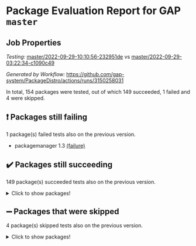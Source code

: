 # Package Evaluation Report for GAP `master`

## Job Properties

*Testing:* [master/2022-09-29-10:10:56-232951de](https://github.com/gap-system/PackageDistro/blob/data/reports/master/2022-09-29-10:10:56-232951de) vs [master/2022-09-29-03:22:34-c1090c49](https://github.com/gap-system/PackageDistro/blob/data/reports/master/2022-09-29-03:22:34-c1090c49)

*Generated by Workflow:* https://github.com/gap-system/PackageDistro/actions/runs/3150258031

In total, 154 packages were tested, out of which 149 succeeded, 1 failed and 4 were skipped.

## :exclamation: Packages still failing

1 package(s) failed tests also on the previous version.
- packagemanager 1.3 [(failure)](https://github.com/gap-system/PackageDistro/actions/runs/3150258031/jobs/5123031076)

## :heavy_check_mark: Packages still succeeding

149 package(s) succeeded tests also on the previous version.
<details><summary>Click to show packages!</summary>

- 4ti2interface 2022.09-01 [(success)](https://github.com/gap-system/PackageDistro/actions/runs/3150258031/jobs/5123018129)
- ace 5.6.1 [(success)](https://github.com/gap-system/PackageDistro/actions/runs/3150258031/jobs/5123018268)
- aclib 1.3.2 [(success)](https://github.com/gap-system/PackageDistro/actions/runs/3150258031/jobs/5123018395)
- agt 0.2 [(success)](https://github.com/gap-system/PackageDistro/actions/runs/3150258031/jobs/5123018566)
- alnuth 3.2.1 [(success)](https://github.com/gap-system/PackageDistro/actions/runs/3150258031/jobs/5123018710)
- anupq 3.2.6 [(success)](https://github.com/gap-system/PackageDistro/actions/runs/3150258031/jobs/5123018853)
- atlasrep 2.1.5 [(success)](https://github.com/gap-system/PackageDistro/actions/runs/3150258031/jobs/5123018993)
- autodoc 2022.07.10 [(success)](https://github.com/gap-system/PackageDistro/actions/runs/3150258031/jobs/5123019143)
- automata 1.15 [(success)](https://github.com/gap-system/PackageDistro/actions/runs/3150258031/jobs/5123019258)
- automgrp 1.3.2 [(success)](https://github.com/gap-system/PackageDistro/actions/runs/3150258031/jobs/5123019397)
- autpgrp 1.11 [(success)](https://github.com/gap-system/PackageDistro/actions/runs/3150258031/jobs/5123019531)
- cap 2022.09-20 [(success)](https://github.com/gap-system/PackageDistro/actions/runs/3150258031/jobs/5123019662)
- caratinterface 2.3.4 [(success)](https://github.com/gap-system/PackageDistro/actions/runs/3150258031/jobs/5123019765)
- cddinterface 2022.08.11 [(success)](https://github.com/gap-system/PackageDistro/actions/runs/3150258031/jobs/5123019878)
- circle 1.6.5 [(success)](https://github.com/gap-system/PackageDistro/actions/runs/3150258031/jobs/5123020008)
- classicpres 1.22 [(success)](https://github.com/gap-system/PackageDistro/actions/runs/3150258031/jobs/5123020106)
- cohomolo 1.6.10 [(success)](https://github.com/gap-system/PackageDistro/actions/runs/3150258031/jobs/5123020223)
- congruence 1.2.4 [(success)](https://github.com/gap-system/PackageDistro/actions/runs/3150258031/jobs/5123020318)
- corelg 1.56 [(success)](https://github.com/gap-system/PackageDistro/actions/runs/3150258031/jobs/5123020431)
- crime 1.6 [(success)](https://github.com/gap-system/PackageDistro/actions/runs/3150258031/jobs/5123020545)
- crisp 1.4.5 [(success)](https://github.com/gap-system/PackageDistro/actions/runs/3150258031/jobs/5123020647)
- crypting 0.10.2 [(success)](https://github.com/gap-system/PackageDistro/actions/runs/3150258031/jobs/5123020772)
- cryst 4.1.25 [(success)](https://github.com/gap-system/PackageDistro/actions/runs/3150258031/jobs/5123020906)
- crystcat 1.1.10 [(success)](https://github.com/gap-system/PackageDistro/actions/runs/3150258031/jobs/5123021024)
- ctbllib 1.3.4 [(success)](https://github.com/gap-system/PackageDistro/actions/runs/3150258031/jobs/5123021124)
- cubefree 1.19 [(success)](https://github.com/gap-system/PackageDistro/actions/runs/3150258031/jobs/5123021267)
- curlinterface 2.3.1 [(success)](https://github.com/gap-system/PackageDistro/actions/runs/3150258031/jobs/5123021424)
- cvec 2.7.6 [(success)](https://github.com/gap-system/PackageDistro/actions/runs/3150258031/jobs/5123021549)
- datastructures 0.2.7 [(success)](https://github.com/gap-system/PackageDistro/actions/runs/3150258031/jobs/5123021702)
- deepthought 1.0.5 [(success)](https://github.com/gap-system/PackageDistro/actions/runs/3150258031/jobs/5123021839)
- design 1.7 [(success)](https://github.com/gap-system/PackageDistro/actions/runs/3150258031/jobs/5123021951)
- difsets 2.3.1 [(success)](https://github.com/gap-system/PackageDistro/actions/runs/3150258031/jobs/5123022089)
- digraphs 1.6.0 [(success)](https://github.com/gap-system/PackageDistro/actions/runs/3150258031/jobs/5123022227)
- edim 1.3.6 [(success)](https://github.com/gap-system/PackageDistro/actions/runs/3150258031/jobs/5123022372)
- example 4.3.2 [(success)](https://github.com/gap-system/PackageDistro/actions/runs/3150258031/jobs/5123022518)
- examplesforhomalg 2022.08-04 [(success)](https://github.com/gap-system/PackageDistro/actions/runs/3150258031/jobs/5123022608)
- factint 1.6.3 [(success)](https://github.com/gap-system/PackageDistro/actions/runs/3150258031/jobs/5123022726)
- ferret 1.0.8 [(success)](https://github.com/gap-system/PackageDistro/actions/runs/3150258031/jobs/5123022835)
- fga 1.4.0 [(success)](https://github.com/gap-system/PackageDistro/actions/runs/3150258031/jobs/5123022920)
- fining 1.5.1 [(success)](https://github.com/gap-system/PackageDistro/actions/runs/3150258031/jobs/5123023027)
- float 1.0.3 [(success)](https://github.com/gap-system/PackageDistro/actions/runs/3150258031/jobs/5123023130)
- format 1.4.3 [(success)](https://github.com/gap-system/PackageDistro/actions/runs/3150258031/jobs/5123023257)
- forms 1.2.8 [(success)](https://github.com/gap-system/PackageDistro/actions/runs/3150258031/jobs/5123023365)
- fplsa 1.2.5 [(success)](https://github.com/gap-system/PackageDistro/actions/runs/3150258031/jobs/5123023483)
- fr 2.4.10 [(success)](https://github.com/gap-system/PackageDistro/actions/runs/3150258031/jobs/5123023613)
- francy 1.2.5 [(success)](https://github.com/gap-system/PackageDistro/actions/runs/3150258031/jobs/5123023701)
- fwtree 1.3 [(success)](https://github.com/gap-system/PackageDistro/actions/runs/3150258031/jobs/5123023822)
- gapdoc 1.6.6 [(success)](https://github.com/gap-system/PackageDistro/actions/runs/3150258031/jobs/5123023928)
- gauss 2022.09-01 [(success)](https://github.com/gap-system/PackageDistro/actions/runs/3150258031/jobs/5123024070)
- gaussforhomalg 2022.08-03 [(success)](https://github.com/gap-system/PackageDistro/actions/runs/3150258031/jobs/5123024185)
- gbnp 1.0.5 [(success)](https://github.com/gap-system/PackageDistro/actions/runs/3150258031/jobs/5123024311)
- generalizedmorphismsforcap 2022.08-01 [(success)](https://github.com/gap-system/PackageDistro/actions/runs/3150258031/jobs/5123024430)
- genss 1.6.8 [(success)](https://github.com/gap-system/PackageDistro/actions/runs/3150258031/jobs/5123024545)
- gradedmodules 2022.09-02 [(success)](https://github.com/gap-system/PackageDistro/actions/runs/3150258031/jobs/5123024676)
- gradedringforhomalg 2022.08-02 [(success)](https://github.com/gap-system/PackageDistro/actions/runs/3150258031/jobs/5123024759)
- grape 4.8.5 [(success)](https://github.com/gap-system/PackageDistro/actions/runs/3150258031/jobs/5123024878)
- groupoids 1.71 [(success)](https://github.com/gap-system/PackageDistro/actions/runs/3150258031/jobs/5123024999)
- grpconst 2.6.2 [(success)](https://github.com/gap-system/PackageDistro/actions/runs/3150258031/jobs/5123025111)
- guarana 0.96.3 [(success)](https://github.com/gap-system/PackageDistro/actions/runs/3150258031/jobs/5123025224)
- guava 3.17 [(success)](https://github.com/gap-system/PackageDistro/actions/runs/3150258031/jobs/5123025335)
- hap 1.47 [(success)](https://github.com/gap-system/PackageDistro/actions/runs/3150258031/jobs/5123025457)
- hapcryst 0.1.15 [(success)](https://github.com/gap-system/PackageDistro/actions/runs/3150258031/jobs/5123025555)
- hecke 1.5.3 [(success)](https://github.com/gap-system/PackageDistro/actions/runs/3150258031/jobs/5123025699)
- help 3.5 [(success)](https://github.com/gap-system/PackageDistro/actions/runs/3150258031/jobs/5123025808)
- homalg 2022.08-04 [(success)](https://github.com/gap-system/PackageDistro/actions/runs/3150258031/jobs/5123025966)
- homalgtocas 2022.09-01 [(success)](https://github.com/gap-system/PackageDistro/actions/runs/3150258031/jobs/5123026091)
- idrel 2.44 [(success)](https://github.com/gap-system/PackageDistro/actions/runs/3150258031/jobs/5123026212)
- images 1.3.1 [(success)](https://github.com/gap-system/PackageDistro/actions/runs/3150258031/jobs/5123026339)
- intpic 0.3.0 [(success)](https://github.com/gap-system/PackageDistro/actions/runs/3150258031/jobs/5123026443)
- io 4.7.3 [(success)](https://github.com/gap-system/PackageDistro/actions/runs/3150258031/jobs/5123026615)
- io_forhomalg 2022.09-01 [(success)](https://github.com/gap-system/PackageDistro/actions/runs/3150258031/jobs/5123026739)
- irredsol 1.4.3 [(success)](https://github.com/gap-system/PackageDistro/actions/runs/3150258031/jobs/5123026864)
- json 2.1.0 [(success)](https://github.com/gap-system/PackageDistro/actions/runs/3150258031/jobs/5123027040)
- jupyterkernel 1.4.1 [(success)](https://github.com/gap-system/PackageDistro/actions/runs/3150258031/jobs/5123027174)
- jupyterviz 1.5.6 [(success)](https://github.com/gap-system/PackageDistro/actions/runs/3150258031/jobs/5123027370)
- kan 1.34 [(success)](https://github.com/gap-system/PackageDistro/actions/runs/3150258031/jobs/5123027515)
- kbmag 1.5.10 [(success)](https://github.com/gap-system/PackageDistro/actions/runs/3150258031/jobs/5123027803)
- laguna 3.9.5 [(success)](https://github.com/gap-system/PackageDistro/actions/runs/3150258031/jobs/5123027886)
- liealgdb 2.2.1 [(success)](https://github.com/gap-system/PackageDistro/actions/runs/3150258031/jobs/5123027977)
- liepring 2.7 [(success)](https://github.com/gap-system/PackageDistro/actions/runs/3150258031/jobs/5123028076)
- liering 2.4.2 [(success)](https://github.com/gap-system/PackageDistro/actions/runs/3150258031/jobs/5123028187)
- linearalgebraforcap 2022.09-11 [(success)](https://github.com/gap-system/PackageDistro/actions/runs/3150258031/jobs/5123028322)
- localizeringforhomalg 2022.09-01 [(success)](https://github.com/gap-system/PackageDistro/actions/runs/3150258031/jobs/5123028447)
- loops 3.4.2 [(success)](https://github.com/gap-system/PackageDistro/actions/runs/3150258031/jobs/5123028570)
- lpres 1.0.3 [(success)](https://github.com/gap-system/PackageDistro/actions/runs/3150258031/jobs/5123028707)
- majoranaalgebras 1.4 [(success)](https://github.com/gap-system/PackageDistro/actions/runs/3150258031/jobs/5123028809)
- mapclass 1.4.6 [(success)](https://github.com/gap-system/PackageDistro/actions/runs/3150258031/jobs/5123028949)
- matgrp 0.70 [(success)](https://github.com/gap-system/PackageDistro/actions/runs/3150258031/jobs/5123029064)
- matricesforhomalg 2022.09-01 [(success)](https://github.com/gap-system/PackageDistro/actions/runs/3150258031/jobs/5123029184)
- modisom 2.5.3 [(success)](https://github.com/gap-system/PackageDistro/actions/runs/3150258031/jobs/5123029305)
- modulepresentationsforcap 2022.09-01 [(success)](https://github.com/gap-system/PackageDistro/actions/runs/3150258031/jobs/5123029399)
- modules 2022.09-01 [(success)](https://github.com/gap-system/PackageDistro/actions/runs/3150258031/jobs/5123029539)
- monoidalcategories 2022.09-09 [(success)](https://github.com/gap-system/PackageDistro/actions/runs/3150258031/jobs/5123029659)
- nconvex 2022.08-01 [(success)](https://github.com/gap-system/PackageDistro/actions/runs/3150258031/jobs/5123030035)
- nilmat 1.4.2 [(success)](https://github.com/gap-system/PackageDistro/actions/runs/3150258031/jobs/5123030173)
- nock 1.5 [(success)](https://github.com/gap-system/PackageDistro/actions/runs/3150258031/jobs/5123030285)
- normalizinterface 1.3.4 [(success)](https://github.com/gap-system/PackageDistro/actions/runs/3150258031/jobs/5123030403)
- nq 2.5.8 [(success)](https://github.com/gap-system/PackageDistro/actions/runs/3150258031/jobs/5123030516)
- numericalsgps 1.3.1 [(success)](https://github.com/gap-system/PackageDistro/actions/runs/3150258031/jobs/5123030647)
- openmath 11.5.1 [(success)](https://github.com/gap-system/PackageDistro/actions/runs/3150258031/jobs/5123030784)
- orb 4.9.0 [(success)](https://github.com/gap-system/PackageDistro/actions/runs/3150258031/jobs/5123030952)
- patternclass 2.4.2 [(success)](https://github.com/gap-system/PackageDistro/actions/runs/3150258031/jobs/5123031220)
- permut 2.0.4 [(success)](https://github.com/gap-system/PackageDistro/actions/runs/3150258031/jobs/5123031333)
- polenta 1.3.10 [(success)](https://github.com/gap-system/PackageDistro/actions/runs/3150258031/jobs/5123031437)
- polymaking 0.8.6 [(success)](https://github.com/gap-system/PackageDistro/actions/runs/3150258031/jobs/5123031540)
- primgrp 3.4.2 [(success)](https://github.com/gap-system/PackageDistro/actions/runs/3150258031/jobs/5123031653)
- profiling 2.5.0 [(success)](https://github.com/gap-system/PackageDistro/actions/runs/3150258031/jobs/5123031761)
- qpa 1.34 [(success)](https://github.com/gap-system/PackageDistro/actions/runs/3150258031/jobs/5123031853)
- quagroup 1.8.3 [(success)](https://github.com/gap-system/PackageDistro/actions/runs/3150258031/jobs/5123031956)
- radiroot 2.9 [(success)](https://github.com/gap-system/PackageDistro/actions/runs/3150258031/jobs/5123032067)
- rcwa 4.7.0 [(success)](https://github.com/gap-system/PackageDistro/actions/runs/3150258031/jobs/5123032164)
- rds 1.8 [(success)](https://github.com/gap-system/PackageDistro/actions/runs/3150258031/jobs/5123032265)
- recog 1.4.2 [(success)](https://github.com/gap-system/PackageDistro/actions/runs/3150258031/jobs/5123032371)
- repndecomp 1.2.1 [(success)](https://github.com/gap-system/PackageDistro/actions/runs/3150258031/jobs/5123032491)
- repsn 3.1.0 [(success)](https://github.com/gap-system/PackageDistro/actions/runs/3150258031/jobs/5123032603)
- resclasses 4.7.3 [(success)](https://github.com/gap-system/PackageDistro/actions/runs/3150258031/jobs/5123032701)
- ringsforhomalg 2022.09-01 [(success)](https://github.com/gap-system/PackageDistro/actions/runs/3150258031/jobs/5123032849)
- sco 2022.09-01 [(success)](https://github.com/gap-system/PackageDistro/actions/runs/3150258031/jobs/5123032962)
- scscp 2.3.1 [(success)](https://github.com/gap-system/PackageDistro/actions/runs/3150258031/jobs/5123033109)
- semigroups 5.0.2 [(success)](https://github.com/gap-system/PackageDistro/actions/runs/3150258031/jobs/5123033215)
- sglppow 2.2 [(success)](https://github.com/gap-system/PackageDistro/actions/runs/3150258031/jobs/5123033316)
- sgpviz 0.999.5 [(success)](https://github.com/gap-system/PackageDistro/actions/runs/3150258031/jobs/5123033411)
- simpcomp 2.1.14 [(success)](https://github.com/gap-system/PackageDistro/actions/runs/3150258031/jobs/5123033511)
- singular 2022.09.23 [(success)](https://github.com/gap-system/PackageDistro/actions/runs/3150258031/jobs/5123033604)
- sla 1.5.3 [(success)](https://github.com/gap-system/PackageDistro/actions/runs/3150258031/jobs/5123033687)
- smallgrp 1.5 [(success)](https://github.com/gap-system/PackageDistro/actions/runs/3150258031/jobs/5123034045)
- smallsemi 0.6.13 [(success)](https://github.com/gap-system/PackageDistro/actions/runs/3150258031/jobs/5123034231)
- sonata 2.9.4 [(success)](https://github.com/gap-system/PackageDistro/actions/runs/3150258031/jobs/5123034342)
- sophus 1.27 [(success)](https://github.com/gap-system/PackageDistro/actions/runs/3150258031/jobs/5123034455)
- spinsym 1.5.2 [(success)](https://github.com/gap-system/PackageDistro/actions/runs/3150258031/jobs/5123034583)
- standardff 0.9.4 [(success)](https://github.com/gap-system/PackageDistro/actions/runs/3150258031/jobs/5123034721)
- symbcompcc 1.3.2 [(success)](https://github.com/gap-system/PackageDistro/actions/runs/3150258031/jobs/5123034852)
- thelma 1.3 [(success)](https://github.com/gap-system/PackageDistro/actions/runs/3150258031/jobs/5123034974)
- tomlib 1.2.9 [(success)](https://github.com/gap-system/PackageDistro/actions/runs/3150258031/jobs/5123035167)
- toolsforhomalg 2022.09-07 [(success)](https://github.com/gap-system/PackageDistro/actions/runs/3150258031/jobs/5123035313)
- toric 1.9.5 [(success)](https://github.com/gap-system/PackageDistro/actions/runs/3150258031/jobs/5123035440)
- toricvarieties 2022.07.13 [(success)](https://github.com/gap-system/PackageDistro/actions/runs/3150258031/jobs/5123035552)
- transgrp 3.6.3 [(success)](https://github.com/gap-system/PackageDistro/actions/runs/3150258031/jobs/5123035669)
- ugaly 4.0.3 [(success)](https://github.com/gap-system/PackageDistro/actions/runs/3150258031/jobs/5123035769)
- unipot 1.5 [(success)](https://github.com/gap-system/PackageDistro/actions/runs/3150258031/jobs/5123035860)
- unitlib 4.1.0 [(success)](https://github.com/gap-system/PackageDistro/actions/runs/3150258031/jobs/5123035968)
- utils 0.77 [(success)](https://github.com/gap-system/PackageDistro/actions/runs/3150258031/jobs/5123036091)
- uuid 0.7 [(success)](https://github.com/gap-system/PackageDistro/actions/runs/3150258031/jobs/5123036190)
- walrus 0.9991 [(success)](https://github.com/gap-system/PackageDistro/actions/runs/3150258031/jobs/5123036276)
- wedderga 4.10.2 [(success)](https://github.com/gap-system/PackageDistro/actions/runs/3150258031/jobs/5123036388)
- xmod 2.88 [(success)](https://github.com/gap-system/PackageDistro/actions/runs/3150258031/jobs/5123036496)
- xmodalg 1.22 [(success)](https://github.com/gap-system/PackageDistro/actions/runs/3150258031/jobs/5123036598)
- yangbaxter 0.10.1 [(success)](https://github.com/gap-system/PackageDistro/actions/runs/3150258031/jobs/5123036723)
- zeromqinterface 0.14 [(success)](https://github.com/gap-system/PackageDistro/actions/runs/3150258031/jobs/5123036837)
</details>

## :heavy_minus_sign: Packages that were skipped

4 package(s) skipped tests also on the previous version.
<details><summary>Click to show packages!</summary>

- browse 1.8.16 [(skipped)](https://github.com/gap-system/PackageDistro/actions/runs/3150258031/jobs/5122836885)
- itc 1.5.1 [(skipped)](https://github.com/gap-system/PackageDistro/actions/runs/3150258031/jobs/5122836885)
- polycyclic 2.16 [(skipped)](https://github.com/gap-system/PackageDistro/actions/runs/3150258031/jobs/5122836885)
- xgap 4.31 [(skipped)](https://github.com/gap-system/PackageDistro/actions/runs/3150258031/jobs/5122836885)
</details>

